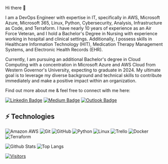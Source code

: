 Hi there 👋

I am a DevOps Engineer with expertise in IT, specifically in AWS, Microsoft Azure, Microsoft 365, Linux, Python, Cybersecurity, Analysis, Infrastructure as Code, and Terraform. 
I have nearly 10 years of experience as an Air Force Veteran, and I hold a Bachelor's Degree in Nursing with experience working in hospital and clinical settings. 
Additionally, I possess skills in Healthcare Information Technology (HIT), Medication Therapy Management Systems, and Electronic Health Records (EHR).

Currently, I am pursuing an additional Bachelor's degree in Cloud Computing with a concentration in Microsoft Azure and AWS Cloud from Western Governor's University, expecting to graduate in 2024. 
My ultimate goal is to leverage my diverse background and technical skills to contribute immediately and make a positive impact within an organization.

Find out more about me & feel free to connect with me here:

[![Linkedin Badge](https://img.shields.io/badge/-Brandon%20McCullum-blue?style=flat-square&logo=Linkedin&logoColor=white&link=https://www.linkedin.com/in/brandon-mccullum-4504b7161/)](https://www.linkedin.com/in/brandon-mccullum-4504b7161/)
[![Medium Badge](https://img.shields.io/badge/Brandon%20McCullum-12100E?style=flat-square&logo=medium&logoColor=white&link=https://medium.com/@Bmccullum)](https://medium.com/@Bmccullum)
[![Outlook Badge](https://img.shields.io/badge/-Brandon.McCullum@outlook.com-c14438?style=flat-square&logo=Outlook&logoColor=white&link=mailto:Brandon.mccullum@outlook.com)](mailto:Brandon.McCullum@outlook.com)

## ⚡ Technologies

<!-- Check out the Badges folder for more badges -->

![Amazon AWS](https://img.shields.io/badge/Amazon%20AWS-232F3E?style=flat-square&logo=amazon-aws)
![Git](https://img.shields.io/badge/-Git-black?style=flat-square&logo=git)
![GitHub](https://img.shields.io/badge/-GitHub-181717?style=flat-square&logo=github)
![Python](https://img.shields.io/badge/-Python-black?style=flat-square&logo=Python)
![Linux](https://img.shields.io/badge/Linux-FCC624?style=flat-square&logo=linux&logoColor=black)
![Trello](https://img.shields.io/badge/Trello-%23026AA7.svg?style=flat-square&logo=Trello&logoColor=white)
![Docker](https://img.shields.io/badge/docker-%230db7ed.svg?style=for-the-badge&logo=docker&logoColor=white)
![Terraform](https://img.shields.io/badge/terraform-%235835CC.svg?style=for-the-badge&logo=terraform&logoColor=white)

<!-- Replace the fields below with the information requested. Remember to remove the encapsulating <> characters. -->

![Github Stats](https://github-readme-stats.vercel.app/api?username=B-Mccullum&count_private=true&show_icons=true&include_all_commits=true)
![Top Langs](https://github-readme-stats.vercel.app/api/top-langs/?username=B-Mccullum&hide=TeX&layout=compact)


[![Visitors](https://api.visitorbadge.io/api/visitors?path=B-mccullum%2FB-mccullum&label=VISITORS&countColor=%23263759)](https://visitorbadge.io/status?path=B-mccullum%2FB-mccullum)
